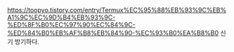 https://toopyo.tistory.com/entry/Termux%EC%95%88%EB%93%9C%EB%A1%9C%EC%9D%B4%EB%93%9C-%ED%8F%B0%EC%97%90%EC%84%9C-%ED%84%B0%EB%AF%B8%EB%84%90-%EC%93%B0%EA%B8%B0
신기 방기하다. 